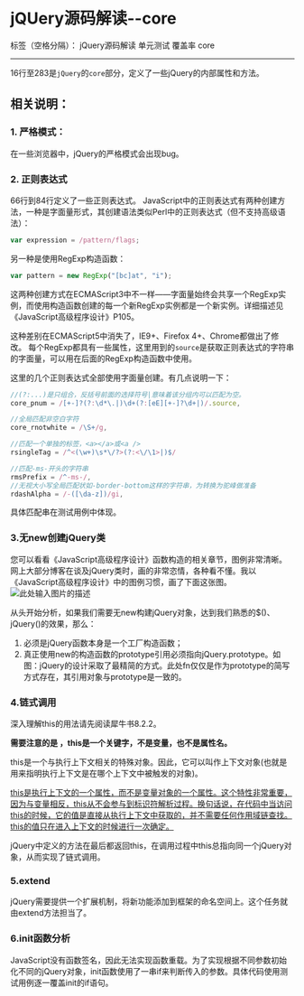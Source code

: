 # jQUery源码解读--core

标签（空格分隔）： jQuery源码解读 单元测试 覆盖率 core


---
16行至283是`jQuery`的`core`部分，定义了一些jQuery的内部属性和方法。
## 相关说明：

### 1. 严格模式：
在一些浏览器中，jQuery的严格模式会出现bug。

### 2. 正则表达式
66行到84行定义了一些正则表达式。
JavaScript中的正则表达式有两种创建方法，一种是字面量形式，其创建语法类似Perl中的正则表达式（但不支持高级语法）：
``` JavaScript
var expression = /pattern/flags;
```
另一种是使用RegExp构造函数：
``` JavaScript
var pattern = new RegExp("[bc]at", "i");
```
这两种创建方式在ECMAScript3中不一样——字面量始终会共享一个RegExp实例，而使用构造函数创建的每一个新RegExp实例都是一个新实例。详细描述见《JavaScript高级程序设计》P105。

这种差别在ECMAScript5中消失了，IE9+、Firefox 4+、Chrome都做出了修改。
每个RegExp都具有一些属性，这里用到的`source`是获取正则表达式的字符串的字面量，可以用在后面的RegExp构造函数中使用。

这里的几个正则表达式全部使用字面量创建。有几点说明一下：
``` JavaScript
//(?:...)是只组合，反括号前面的选择符号|意味着该分组内可以匹配为空。
core_pnum = /[+-]?(?:\d*\.|)\d+(?:[eE][+-]?\d+|)/.source,

//全局匹配非空白字符
core_rnotwhite = /\S+/g,

//匹配一个单独的标签，<a></a>或<a />
rsingleTag = /^<(\w+)\s*\/?>(?:<\/\1>|)$/

//匹配-ms-开头的字符串
rmsPrefix = /^-ms-/,
//无视大小写全局匹配状如-border-bottom这样的字符串，为转换为驼峰做准备
rdashAlpha = /-([\da-z])/gi,
```
具体匹配串在测试用例中体现。

### 3.无new创建jQuery类
您可以看看《JavaScript高级程序设计》函数构造的相关章节，图例非常清晰。网上大部分博客在谈及jQuery类时，画的非常恣情，各种看不懂。我以《JavaScript高级程序设计》中的图例习惯，画了下面这张图。
![此处输入图片的描述][1]

从头开始分析，如果我们需要无new构建jQuery对象，达到我们熟悉的$()、jQuery()的效果，那么：

 1. 必须是jQuery函数本身是一个工厂构造函数；
 2. 真正使用new的构造函数的prototype引用必须指向jQuery.prototype。如图：jQuery的设计采取了最精简的方式。此处fn仅仅是作为prototype的简写方式存在，其引用对象与prototype是一致的。

### 4.链式调用
深入理解this的用法请先阅读犀牛书8.2.2。

**需要注意的是 ，this是一个关键字，不是变量，也不是属性名。**

this是一个与执行上下文相关的特殊对象。因此，它可以叫作上下文对象(也就是用来指明执行上下文是在哪个上下文中被触发的对象)。

[this是执行上下文的一个属性，而不是变量对象的一个属性。这个特性非常重要，因为与变量相反，this从不会参与到标识符解析过程。换句话说，在代码中当访问this的时候，它的值是直接从执行上下文中获取的，并不需要任何作用域链查找。this的值只在进入上下文的时候进行一次确定。](http://goddyzhao.tumblr.com/post/11218727474/this)

jQuery中定义的方法在最后都返回this，在调用过程中this总指向同一个jQuery对象，从而实现了链式调用。

### 5.extend
jQuery需要提供一个扩展机制，将新功能添加到框架的命名空间上。这个任务就由extend方法担当了。

### 6.init函数分析
JavaScript没有函数签名，因此无法实现函数重载。为了实现根据不同参数初始化不同的jQuery对象，init函数使用了一串if来判断传入的参数。具体代码使用测试用例逐一覆盖init的if语句。


  [1]: https://raw.githubusercontent.com/loki951753/jQuery-source-reading-blog/master/jQuery/jQuery%20Core/jQuery%E5%8E%9F%E5%9E%8B%E5%AF%B9%E8%B1%A1.PNG
